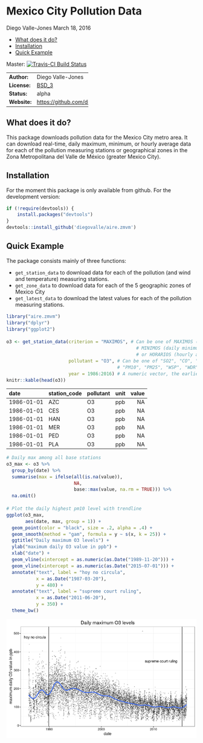 Mexico City Pollution Data
================
Diego Valle-Jones
March 18, 2016

-   [What does it do?](#what-does-it-do)
-   [Installation](#installation)
-   [Quick Example](#quick-example)

Master: [![Travis-CI Build Status](https://travis-ci.org/diegovalle/aire.zmvm.svg?branch=master)](https://travis-ci.org/diegovalle/aire.zmvm)

<table style="width:43%;">
<colgroup>
<col width="20%" />
<col width="22%" />
</colgroup>
<tbody>
<tr class="odd">
<td align="left"><strong>Author:</strong></td>
<td align="left">Diego Valle-Jones</td>
</tr>
<tr class="even">
<td align="left"><strong>License:</strong></td>
<td align="left"><a href="https://opensource.org/licenses/BSD-3-Clause">BSD_3</a></td>
</tr>
<tr class="odd">
<td align="left"><strong>Status:</strong></td>
<td align="left">alpha</td>
</tr>
<tr class="even">
<td align="left"><strong>Website:</strong></td>
<td align="left"><a href="https://github.com/diegovalle/aire.zmvm" class="uri">https://github.com/diegovalle/aire.zmvm</a></td>
</tr>
</tbody>
</table>

What does it do?
----------------

This package downloads pollution data for the Mexico City metro area. It can download real-time, daily maximum, minimum, or hourly average data for each of the pollution measuring stations or geographical zones in the Zona Metropolitana del Valle de México (greater Mexico City).

Installation
------------

For the moment this package is only available from github. For the development version:

``` r
if (!require(devtools)) {
    install.packages("devtools")
}
devtools::install_github('diegovalle/aire.zmvm')
```

Quick Example
-------------

The package consists mainly of three functions:

-   `get_station_data` to download data for each of the pollution (and wind and temperature) measuring stations.
-   `get_zone_data` to download data for each of the 5 geographic zones of Mexico City
-   `get_latest_data` to download the latest values for each of the pollution measuring stations.

``` r
library("aire.zmvm")
library("dplyr")
library("ggplot2")

o3 <- get_station_data(criterion = "MAXIMOS", # Can be one of MAXIMOS (daily maximum), 
                                                # MINIMOS (daily minimum), 
                                                # or HORARIOS (hourly average)
                       pollutant = "O3", # Can be one of "SO2", "CO", "NOX", "NO2", "NO", "O3", 
                                         # "PM10", "PM25", "WSP", "WDR", "TMP", "RH"
                       year = 1986:2016) # A numeric vector, the earliest year allowed is 1986
knitr::kable(head(o3))
```

| date       | station\_code | pollutant | unit |  value|
|:-----------|:--------------|:----------|:-----|------:|
| 1986-01-01 | AZC           | O3        | ppb  |     NA|
| 1986-01-01 | CES           | O3        | ppb  |     NA|
| 1986-01-01 | HAN           | O3        | ppb  |     NA|
| 1986-01-01 | MER           | O3        | ppb  |     NA|
| 1986-01-01 | PED           | O3        | ppb  |     NA|
| 1986-01-01 | PLA           | O3        | ppb  |     NA|

``` r
# Daily max among all base stations
o3_max <- o3 %>% 
  group_by(date) %>% 
  summarise(max = ifelse(all(is.na(value)),
                         NA,
                         base::max(value, na.rm = TRUE))) %>%
  na.omit()

# Plot the daily highest pm10 level with trendline
ggplot(o3_max, 
       aes(date, max, group = 1)) +
  geom_point(color = "black", size = .2, alpha = .4) +
  geom_smooth(method = "gam", formula = y ~ s(x, k = 25)) +
  ggtitle("Daily maximum O3 levels") +
  ylab("maximum daily O3 value in ppb") +
  xlab("date") +
  geom_vline(xintercept = as.numeric(as.Date("1989-11-20"))) +
  geom_vline(xintercept = as.numeric(as.Date("2015-07-01"))) +
  annotate("text", label = "hoy no circula", 
           x = as.Date("1987-03-20"),
           y = 480) +
  annotate("text", label = "supreme court ruling", 
           x = as.Date("2011-06-20"),
           y = 350) +
  theme_bw()
```

![](readme_files/figure-markdown_github/unnamed-chunk-1-1.png)

